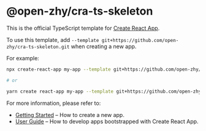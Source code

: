 # @open-zhy/cra-ts-skeleton

This is the official TypeScript template for [Create React App](https://github.com/facebook/create-react-app).

To use this template, add `--template git+https://github.com/open-zhy/cra-ts-skeleton.git` when creating a new app.

For example:

```sh
npx create-react-app my-app --template git+https://github.com/open-zhy/cra-ts-skeleton.git

# or

yarn create react-app my-app --template git+https://github.com/open-zhy/cra-ts-skeleton.git
```

For more information, please refer to:

- [Getting Started](https://create-react-app.dev/docs/getting-started) – How to create a new app.
- [User Guide](https://create-react-app.dev) – How to develop apps bootstrapped with Create React App.
